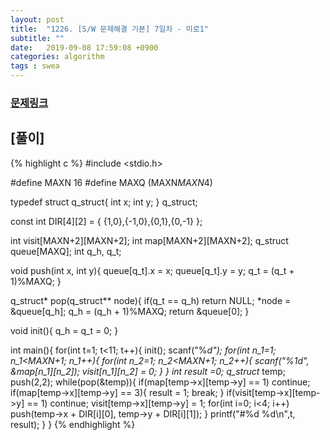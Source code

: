 ```yaml
---
layout: post
title:  "1226. [S/W 문제해결 기본] 7일차 - 미로1"
subtitle: ""
date:   2019-09-08 17:59:08 +0900
categories: algorithm
tags : swea
---
```

### [문제링크]({{"https://swexpertacademy.com/main/code/problem/problemDetail.do?contestProbId=AV14vXUqAGMCFAYD"}})

## [풀이]

{% highlight c %}
#include <stdio.h>

#define MAXN 16
#define MAXQ (MAXN*MAXN*4)

typedef struct q_struct{
    int x;
    int y;
} q_struct;

const int DIR[4][2] = { {1,0},{-1,0},{0,1},{0,-1} };

int visit[MAXN+2][MAXN+2];
int map[MAXN+2][MAXN+2];
q_struct queue[MAXQ];
int q_h, q_t;

void push(int x, int y){
    queue[q_t].x = x;
    queue[q_t].y = y;
    q_t = (q_t + 1)%MAXQ;
}

q_struct* pop(q_struct** node){
    if(q_t == q_h)
        return NULL;
    *node = &queue[q_h];
    q_h = (q_h + 1)%MAXQ;
    return &queue[0];
}

void init(){
    q_h = q_t = 0;
}

int main(){
    for(int t=1; t<11; t++){
        init();
        scanf("%*d");
        for(int n_1=1; n_1<MAXN+1; n_1++){
            for(int n_2=1; n_2<MAXN+1; n_2++){
                scanf("%1d", &map[n_1][n_2]);
                visit[n_1][n_2] = 0;
            }
        }
        int result =0;
        q_struct* temp;
        push(2,2);
        while(pop(&temp)){
            if(map[temp->x][temp->y] == 1)
                continue;
            if(map[temp->x][temp->y] == 3){
                result = 1;
                break;
            }
            if(visit[temp->x][temp->y] == 1)
                continue;
            visit[temp->x][temp->y] = 1;
            for(int i=0; i<4; i++)
                push(temp->x + DIR[i][0], temp->y + DIR[i][1]);
        }
        printf("#%d %d\n",t, result);
    }
}
{% endhighlight %}